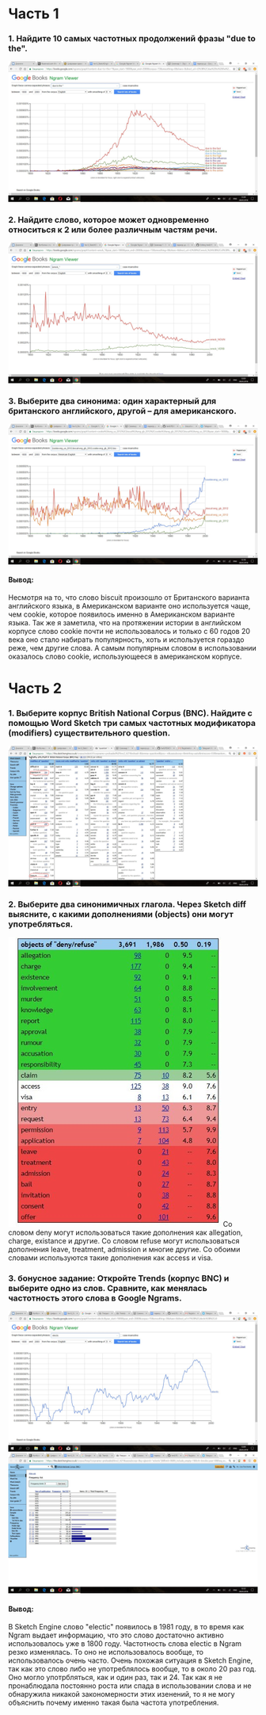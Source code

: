 # Часть 1
### 1. Найдите 10 самых частотных продолжений фразы "due to the". 
![](https://github.com/PanchenkoLisa/hw6/blob/master/w61egTsxkl0.jpg?raw=true)
### 2. Найдите слово, которое может одновременно относиться к 2 или более различным частям речи.
![](https://github.com/PanchenkoLisa/hw6/blob/master/YYEP5nUFMs4.jpg?raw=true)
### 3.  Выберите два синонима: один характерный для британского английского, другой – для американского.
![](https://github.com/PanchenkoLisa/hw6/blob/master/9Z-79Gn5yiU.jpg?raw=true)
#### Вывод: 
Несмотря на то, что слово biscuit произошло от Британского варианта английского языка, в Американском варианте оно используется чаще, чем cookie, которое появилось именно в Американском варианте языка. Так же я заметила, что на протяжении истории в английском корпусе слово cookie почти не использовалось и только с 60 годов 20 века оно стало набирать популярность, хоть и используется гораздо реже, чем другие слова. А самым популярным словом в использовании оказалось слово cookie, использующееся в американском корпусе.
# Часть 2
### 1. Выберите корпус British National Corpus (BNC). Найдите с помощью Word Sketch три самых частотных модификатора (modifiers) существительного question.
![](https://github.com/PanchenkoLisa/hw6/blob/master/InkedczKHYMa1o6k_LI.jpg?raw=true)
### 2. Выберите два синонимичных глагола. Через Sketch diff выясните, с какими дополнениями (objects) они могут употребляться.
![](https://github.com/PanchenkoLisa/hw6/blob/master/WlV2FbtxUnU.jpg?raw=true)
Со словом deny могут использоваться такие дополнения как allegation, charge, existance и другие.
Со словом refuse могут использоваться дополнения leave, treatment, admission и многие другие.
Со обоими словами используются такие дополнения как access и visa. 
### 3. бонусное задание: Откройте Trends (корпус BNC) и выберите одно из слов. Сравните, как менялась частотность этого слова в Google Ngrams.
![](https://github.com/PanchenkoLisa/hw6/blob/master/7_z1MQaVBuE.jpg?raw=true)
![](https://github.com/PanchenkoLisa/hw6/blob/master/tPWCuvFWhLQ.jpg?raw=true)
#### Вывод:
В Sketch Engine слово "electic" появилось в 1981 году, в то время как Ngram выдает информацию, что это слово достаточно активно использовалось уже в 1800 году. Частотность слова electic в Ngram резко изменялась. То оно не использовалось вообще, то использовалось очень часто. Очень похожая ситуация в Sketch Engine, так как это слово либо не употреблялось вообще, то в около 20 раз год. Оно могло употрбляться, как и один раз, так и 24. Так как я не пронаблюдала постоянно роста или спада в использовании слова и не обнаружила никакой закономерности этих изенений, то я не могу объяснить почему именно такая была частота употребления. 
